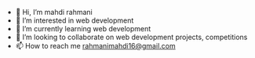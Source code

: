 - 👋 Hi, I’m mahdi rahmani
- 👀 I’m interested in web development
- 🌱 I’m currently learning web development
- 💞️ I’m looking to collaborate on web development projects, competitions
- 📫 How to reach me rahmanimahdi16@gmail.com

<!---
mahdirahmani1376/mahdirahmani1376 is a ✨ special ✨ repository because its `README.md` (this file) appears on your GitHub profile.
You can click the Preview link to take a look at your changes.
--->
